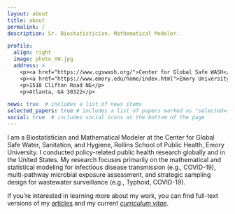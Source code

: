 ```yaml
---
layout: about
title: about
permalink: /
description: Sr. Biostatistician. Mathematical Modeler.

profile:
  align: right
  image: photo_YW.jpg
  address: >
    <p><a href="https://www.cgswash.org/">Center for Global Safe WASH</a></p>
    <p><a href="https://www.emory.edu/home/index.html">Emory University</a></p>
    <p>1518 Clifton Road NE</p>
    <p>Atlanta, GA 30322</p>

news: true  # includes a list of news items
selected_papers: true # includes a list of papers marked as "selected={true}"
social: true  # includes social icons at the bottom of the page
---
```


I am a Biostatistician and Mathematical Modeler at the Center for Global Safe Water, Sanitation, and Hygiene, Rollins School of Public Health, Emory University. I conducted policy-related public health research globally and in the United States. My research focuses primarily on the mathematical and statistical modeling for infectious disease transmission (e.g., COVID-19), multi-pathway microbial exposure assessment, and strategic sampling design for wastewater surveillance (e.g., Typhoid, COVID-19).

If you’re interested in learning more about my work, you can find full-text versions of my <a href="publications">articles</a> and my current <a href="cv/CV_YukeWang.pdf" target="_blank"><i>curriculum vitae</i></a>.
